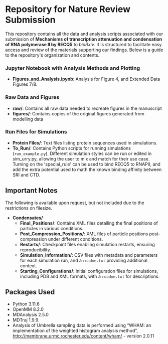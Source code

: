 # Repository for Nature Review Submission

This repository contains all the data and analysis scripts associated with our submission of **Mechanisms of transcription attenuation and condensation of RNA polymerase II by RECQ5** to *bioRxiv*. It is structured to facilitate easy access and review of the materials supporting our findings. Below is a guide to the repository's organization and contents.


### Jupyter Notebook with Analysis Methods and Plotting
- **Figures_and_Analysis.ipynb**: Analysis for Figure 4, and Extended Data Figures 7/8.

### Raw Data and Figures
- **raw/**: Contains all raw data needed to recreate figures in the manuscript
- **figures/**: Contains copies of the original figures generated from modelling data

### Run Files for Simulations

- **Protein Files/**: Text files listing protein sequences used in simulations.
- **To_Run/**: Contains Python scripts for running simulations (`run_example.py`). Different simulation styles can be run or edited in sim_urry.py, allowing the user to mix and match for their use case. Turning on the 'special_rule' can be used to bind RECQ5 to RNAPII, and add the extra potential used to math the known binding affinity between SRI and CTD.

## Important Notes

The following is available upon request, but not included due to the restrictions on filesize.

- **Condensates/**
  - **Final_Positions/**: Contains XML files detailing the final positions of particles in various conditions.
  - **Post_Compression_Positions/**: XML files of particle positions post-compression under different conditions.
  - **Restarts/**: Checkpoint files enabling simulation restarts, ensuring reproducibility.
  - **Simulation_Information/**: CSV files with metadata and parameters for each simulation run, and a `readme.txt` providing additional context.
  - **Starting_Configurations/**: Initial configuration files for simulations, including PDB and XML formats, with a `readme.txt` for descriptions.

## Packages Used

  - Python 3.11.6
  - OpenMM 8.2.0
  - MDAnalysis 2.5.0
  - MDTraj 1.9.9.
  - Analysis of Umbrella sampling data is performed using “WHAM: an implementation of the weighted histogram analysis method”, http://membrane.urmc.rochester.edu/content/wham/  - version 2.0.11
